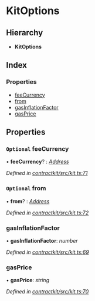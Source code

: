 # KitOptions

## Hierarchy

* **KitOptions**

## Index

### Properties

* [feeCurrency](_kit_.kitoptions.md#optional-feecurrency)
* [from](_kit_.kitoptions.md#optional-from)
* [gasInflationFactor](_kit_.kitoptions.md#gasinflationfactor)
* [gasPrice](_kit_.kitoptions.md#gasprice)

## Properties

### `Optional` feeCurrency

• **feeCurrency**? : [_Address_](../external-modules/_base_.md#address)

_Defined in_ [_contractkit/src/kit.ts:71_](https://github.com/celo-org/celo-monorepo/blob/master/packages/contractkit/src/kit.ts#L71)

### `Optional` from

• **from**? : [_Address_](../external-modules/_base_.md#address)

_Defined in_ [_contractkit/src/kit.ts:72_](https://github.com/celo-org/celo-monorepo/blob/master/packages/contractkit/src/kit.ts#L72)

### gasInflationFactor

• **gasInflationFactor**: _number_

_Defined in_ [_contractkit/src/kit.ts:69_](https://github.com/celo-org/celo-monorepo/blob/master/packages/contractkit/src/kit.ts#L69)

### gasPrice

• **gasPrice**: _string_

_Defined in_ [_contractkit/src/kit.ts:70_](https://github.com/celo-org/celo-monorepo/blob/master/packages/contractkit/src/kit.ts#L70)

